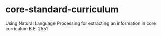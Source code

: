 # core-standard-curriculum
Using Natural Language Processing for extracting an information in core curriculum B.E. 2551
